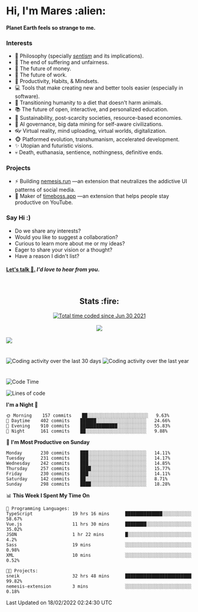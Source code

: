 <h1>Hi, I'm Mares :alien:</h1>

#### Planet Earth feels so strange to me.

### **Interests**

- 🌊 Philosophy (specially [_sentism_][sentismmedium] and its implications).
- 🎯 The end of suffering and unfairness.
- 💸 The future of money.
- 💼 The future of work.
- 🧠 Productivity, Habits, & Mindsets.
- 💻 Tools that make creating new and better tools easier (especially in software).
- 🥗 Transitioning humanity to a diet that doesn't harm animals.
- 📚 The future of open, interactive, and personalized education.
- 🌱 Sustainability, post-scarcity societies, resource-based economies.
- 🤖 AI governance, big data mining for self-aware civilizations.
- 👓 Virtual reality, mind uploading, virtual worlds, digitalization.
- 🐵 Platformed evolution, transhumanism, accelerated development.
- ✨ Utopian and futuristic visions.
- 💀 Death, euthanasia, sentience, nothingness, definitive ends.


### **Projects**

- ⚡ Building [nemesis.run](https://nemesis.run) —an extension that neutralizes the addictive UI patterns of social media.
- 💎 Maker of [timeboss.app](https://timeboss.app) —an extension that helps people stay productive on YouTube.


### **Say Hi :)**

- Do we share any interests?
- Would you like to suggest a collaboration?
- Curious to learn more about me or my ideas?
- Eager to share your vision or a thought?
- Have a reason I didn't list?

#### [Let's talk :wave:.](mailto:mareszhar@gmail.com) _I'd love to hear from you_.

[sentismmedium]: https://medium.com/@mareszhar/born-a-prisoner-a-reflection-about-life-its-struggles-and-a-plan-to-escape-d8566ce9b026

<br>

<h2 align="center">Stats :fire:</h2>

<div align="center">
  <a href="https://wakatime.com/@cfdc0e0d-4860-4b62-9ff0-cb659185525e">
    <img src="https://wakatime.com/badge/user/cfdc0e0d-4860-4b62-9ff0-cb659185525e.svg" alt="Total time coded since Jun 30 2021" />
  </a>
</div>

<br>

<!-- 
Add or remove this: 
&dates=B1AAB3FF 
...or this...
&date_format=M%20j%5B%2C%20Y%5D
from the *streak stats URL below* if they get bugged and aren't updating: 
-->

<div align="center">
  <img src="https://github-readme-streak-stats.herokuapp.com?user=mareszhar&theme=black-ice&hide_border=true&stroke=FFFFFF15&ring=DF8FFE&fire=DF8FFE&currStreakLabel=DF8FFE&background=1A232A&currStreakNum=86FFAB&dates=B1AAB3FF&date_format=M%20j%5B%2C%20Y%5D">
</div>

<br>

<img src="https://activity-graph.herokuapp.com/graph?username=mareszhar&theme=nord&bg_color=00000000&color=979797&line=DF8FFE&point=00000000&area=true&hide_border=true">

<br>

<h1></h1>

<img src="https://wakatime.com/share/@mares/5df0ff02-9c79-41b4-b540-51dc9c65a57b.svg" alt="Coding activity over the last 30 days" />
<img src="https://wakatime.com/share/@mares/ea89ba71-f374-40af-930c-e0655909fe37.svg" alt="Coding activity over the last year" />

<h1></h1>

<!--START_SECTION:waka-->
![Code Time](http://img.shields.io/badge/Code%20Time-508%20hrs%2058%20mins-blue)

![Lines of code](https://img.shields.io/badge/From%20Hello%20World%20I%27ve%20Written-124%20Thousand%20lines%20of%20code-blue)

**I'm a Night 🦉** 

```text
🌞 Morning    157 commits    ██░░░░░░░░░░░░░░░░░░░░░░░   9.63% 
🌆 Daytime    402 commits    ██████░░░░░░░░░░░░░░░░░░░   24.66% 
🌃 Evening    910 commits    ██████████████░░░░░░░░░░░   55.83% 
🌙 Night      161 commits    ██░░░░░░░░░░░░░░░░░░░░░░░   9.88%

```
📅 **I'm Most Productive on Sunday** 

```text
Monday       230 commits    ███░░░░░░░░░░░░░░░░░░░░░░   14.11% 
Tuesday      231 commits    ███░░░░░░░░░░░░░░░░░░░░░░   14.17% 
Wednesday    242 commits    ███░░░░░░░░░░░░░░░░░░░░░░   14.85% 
Thursday     257 commits    ████░░░░░░░░░░░░░░░░░░░░░   15.77% 
Friday       230 commits    ███░░░░░░░░░░░░░░░░░░░░░░   14.11% 
Saturday     142 commits    ██░░░░░░░░░░░░░░░░░░░░░░░   8.71% 
Sunday       298 commits    ████░░░░░░░░░░░░░░░░░░░░░   18.28%

```


📊 **This Week I Spent My Time On** 

```text
💬 Programming Languages: 
TypeScript               19 hrs 16 mins      ██████████████░░░░░░░░░░░   58.67% 
Vue.js                   11 hrs 30 mins      ████████░░░░░░░░░░░░░░░░░   35.02% 
JSON                     1 hr 22 mins        █░░░░░░░░░░░░░░░░░░░░░░░░   4.2% 
Sass                     19 mins             ░░░░░░░░░░░░░░░░░░░░░░░░░   0.98% 
XML                      10 mins             ░░░░░░░░░░░░░░░░░░░░░░░░░   0.52%

🐱‍💻 Projects: 
sneik                    32 hrs 48 mins      █████████████████████████   99.82% 
nemesis-extension        3 mins              ░░░░░░░░░░░░░░░░░░░░░░░░░   0.18%

```


 Last Updated on 18/02/2022 02:24:30 UTC
<!--END_SECTION:waka-->
